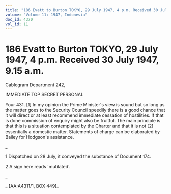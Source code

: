 ```yaml
---
title: "186 Evatt to Burton TOKYO, 29 July 1947, 4 p.m. Received 30 July 1947, 9.15 a.m."
volume: "Volume 11: 1947, Indonesia"
doc_id: 4370
vol_id: 11
---
```


# 186 Evatt to Burton TOKYO, 29 July 1947, 4 p.m. Received 30 July 1947, 9.15 a.m.

Cablegram Department 242,

IMMEDIATE TOP SECRET PERSONAL

Your 431. [1] In my opinion the Prime Minister's view is sound but so long as the matter goes to the Security Council speedily there is a good chance that it will direct or at least recommend immediate cessation of hostilities. If that is done commission of enquiry might also be fruitful. The main principle is that this is a situation contemplated by the Charter and that it is not [2] essentially a domestic matter. Statements of charge can be elaborated by Bailey for Hodgson's assistance.

_

1 Dispatched on 28 July, it conveyed the substance of Document 174.

2 A sign here reads 'mutilated'.

_

_ [AA:A4311/1, BOX 449]_
